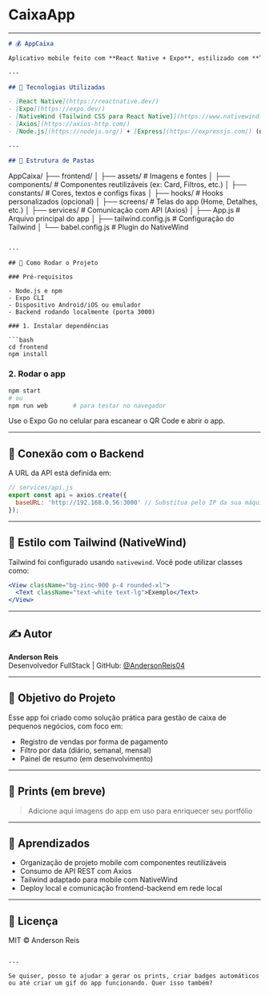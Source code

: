 # CaixaApp
---

```markdown
# 💰 AppCaixa

Aplicativo mobile feito com **React Native + Expo**, estilizado com **Tailwind CSS via NativeWind**, que consome uma API REST para controle de movimentações financeiras em um caixa.

---

## 📱 Tecnologias Utilizadas

- [React Native](https://reactnative.dev/)
- [Expo](https://expo.dev/)
- [NativeWind (Tailwind CSS para React Native)](https://www.nativewind.dev/)
- [Axios](https://axios-http.com/)
- [Node.js](https://nodejs.org/) + [Express](https://expressjs.com/) (no backend)

---

## 📂 Estrutura de Pastas

```
AppCaixa/
├── frontend/
│   ├── assets/             # Imagens e fontes
│   ├── components/         # Componentes reutilizáveis (ex: Card, Filtros, etc.)
│   ├── constants/          # Cores, textos e configs fixas
│   ├── hooks/              # Hooks personalizados (opcional)
│   ├── screens/            # Telas do app (Home, Detalhes, etc.)
│   ├── services/           # Comunicação com API (Axios)
│   ├── App.js              # Arquivo principal do app
│   ├── tailwind.config.js  # Configuração do Tailwind
│   └── babel.config.js     # Plugin do NativeWind
```

---

## 🚀 Como Rodar o Projeto

### Pré-requisitos

- Node.js e npm
- Expo CLI
- Dispositivo Android/iOS ou emulador
- Backend rodando localmente (porta 3000)

### 1. Instalar dependências

```bash
cd frontend
npm install
```

### 2. Rodar o app

```bash
npm start
# ou
npm run web       # para testar no navegador
```

Use o Expo Go no celular para escanear o QR Code e abrir o app.

---

## 🔗 Conexão com o Backend

A URL da API está definida em:

```js
// services/api.js
export const api = axios.create({
  baseURL: 'http://192.168.0.56:3000' // Substitua pelo IP da sua máquina na rede
});
```

---

## 🎨 Estilo com Tailwind (NativeWind)

Tailwind foi configurado usando `nativewind`. Você pode utilizar classes como:

```jsx
<View className="bg-zinc-900 p-4 rounded-xl">
  <Text className="text-white text-lg">Exemplo</Text>
</View>
```

---

## ✍️ Autor

**Anderson Reis**  
Desenvolvedor FullStack | GitHub: [@AndersonReis04](https://github.com/AndersonReis04)

---

## 📌 Objetivo do Projeto

Esse app foi criado como solução prática para gestão de caixa de pequenos negócios, com foco em:

- Registro de vendas por forma de pagamento
- Filtro por data (diário, semanal, mensal)
- Painel de resumo (em desenvolvimento)

---

## 📸 Prints (em breve)

> Adicione aqui imagens do app em uso para enriquecer seu portfólio

---

## 🧠 Aprendizados

- Organização de projeto mobile com componentes reutilizáveis
- Consumo de API REST com Axios
- Tailwind adaptado para mobile com NativeWind
- Deploy local e comunicação frontend-backend em rede local

---

## 📃 Licença

MIT © Anderson Reis
```

---

Se quiser, posso te ajudar a gerar os prints, criar badges automáticos ou até criar um gif do app funcionando. Quer isso também?
